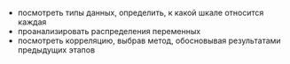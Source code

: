 - посмотреть типы данных, определить, к какой шкале относится каждая
- проанализировать распределения переменных
- посмотреть корреляцию, выбрав метод, обосновывая результатами предыдущих этапов